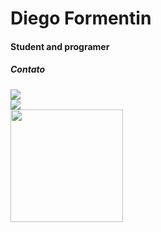 # Diego Formentin
#### Student and programer

##### Contato
<div>
  <div>
      <div>
          <a href = "mailto:diegoeliastb@gmail.com"><img src="https://img.shields.io/badge/-Gmail-%23333?style=for-the-badge&logo=gmail&logoColor=white" target="_blank"></a>
      </div>
      <div>
          <a href="https://www.linkedin.com/in/diego-formentin-b3a856163/" target="_blank"><img src="https://img.shields.io/badge/-LinkedIn-%230077B5?style=for-the-badge&logo=linkedin&logoColor=white" target="_blank"></a>
      </div>
  </div>

  <div> 
    <img height="180em" src="https://github-readme-stats.vercel.app/api/top-langs/?username=diegoeliastb&layout=compact&langs_count=7&theme=dracula%22"/>
  </div>
</div>  
